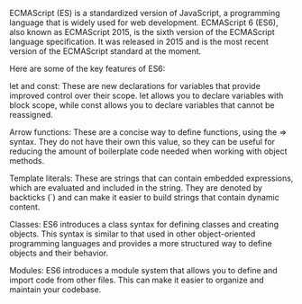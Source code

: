 ECMAScript (ES) is a standardized version of JavaScript, a programming language that is widely used for web development. ECMAScript 6 (ES6), also known as ECMAScript 2015, is the sixth version of the ECMAScript language specification. It was released in 2015 and is the most recent version of the ECMAScript standard at the moment.

Here are some of the key features of ES6:

let and const: These are new declarations for variables that provide improved control over their scope. let allows you to declare variables with block scope, while const allows you to declare variables that cannot be reassigned.

Arrow functions: These are a concise way to define functions, using the => syntax. They do not have their own this value, so they can be useful for reducing the amount of boilerplate code needed when working with object methods.

Template literals: These are strings that can contain embedded expressions, which are evaluated and included in the string. They are denoted by backticks (`) and can make it easier to build strings that contain dynamic content.

Classes: ES6 introduces a class syntax for defining classes and creating objects. This syntax is similar to that used in other object-oriented programming languages and provides a more structured way to define objects and their behavior.

Modules: ES6 introduces a module system that allows you to define and import code from other files. This can make it easier to organize and maintain your codebase.